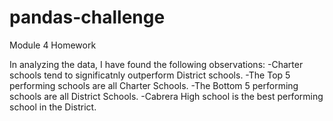 # pandas-challenge
Module 4 Homework

In analyzing the data, I have found the following observations:
-Charter schools tend to significatnly outperform District schools.
-The Top 5 performing schools are all Charter Schools.
-The Bottom 5 performing schools are all District Schools.
-Cabrera High school is the best performing school in the District.
